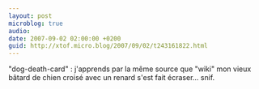 ```yaml
---
layout: post
microblog: true
audio: 
date: 2007-09-02 02:00:00 +0200
guid: http://xtof.micro.blog/2007/09/02/t243161822.html
---
```

"dog-death-card" : j'apprends par la même source que "wiki" mon vieux bâtard de chien croisé avec un renard s'est fait écraser... snif.

